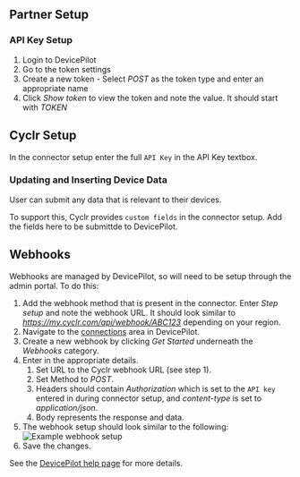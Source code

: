 
<section class="setup partner" markdown="1">

## Partner Setup

<div class="section-content" markdown="1">

### API Key Setup ###

1. Login to DevicePilot 
2. Go to the token settings
3. Create a new token - Select *POST* as the token type and enter an appropriate name
2. Click *Show token* to view the token and note the value. It should start with *TOKEN*

</div>

</section>

<section class="setup cyclr" markdown="1">

## Cyclr Setup

<div class="section-content" markdown="1">

In the connector setup enter the full `API Key` in the API Key textbox.

### Updating and Inserting Device Data

User can submit any data that is relevant to their devices. 

To support this, Cyclr provides `custom fields` in the connector setup. Add the fields here to be submittde to DevicePilot.

</div>

</section>

<section class="userguide" markdown="1">

## Webhooks

<div class="section-content" markdown="1">

Webhooks are managed by DevicePilot, so will need to be setup through the admin portal. To do this:

1. Add the webhook method that is present in the connector. Enter *Step setup* and note the webhook URL. It should look similar to *https://my.cyclr.com/api/webhook/ABC123* depending on your region.
2. Navigate to the [connections](https://app.devicepilot.com/#/connect/manage) area  in DevicePilot.
3. Create a new webhook by clicking *Get Started* underneath the *Webhooks* category.
4. Enter in the appropriate details.
    1. Set URL to the Cyclr webhook URL (see step 1).
    2. Set Method to *POST*.
    3. Headers should contain *Authorization* which is set to the `API key` entered in during connector setup, and *content-type* is set to *application/json*.
    4. Body represents the response and data.
5. The webhook setup should look similar to the following:
\
![Example webhook setup](./images/devicepilot-webhook.png)
6. Save the changes.

See the [DevicePilot help page](https://help.devicepilot.com/webhook) for more details.

</div>

</section>
